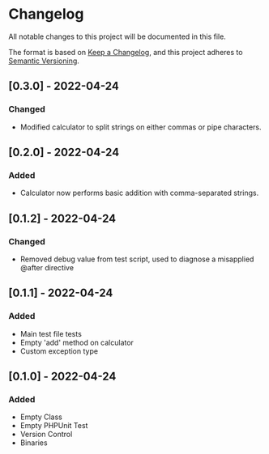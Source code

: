 # Changelog

All notable changes to this project will be documented in this file.

The format is based on [Keep a Changelog](https://keepachangelog.com/en/1.0.0/),
and this project adheres to [Semantic Versioning](https://semver.org/spec/v2.0.0.html).

## [0.3.0] - 2022-04-24
### Changed
- Modified calculator to split strings on either commas or pipe characters.

## [0.2.0] - 2022-04-24
### Added
- Calculator now performs basic addition with comma-separated strings.

## [0.1.2] - 2022-04-24
### Changed
- Removed debug value from test script, used to diagnose a misapplied @after directive

## [0.1.1] - 2022-04-24
### Added
- Main test file tests
- Empty 'add' method on calculator
- Custom exception type

## [0.1.0] - 2022-04-24
### Added
- Empty Class
- Empty PHPUnit Test
- Version Control
- Binaries
